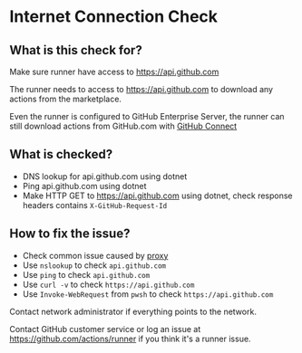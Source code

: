 # Internet Connection Check

## What is this check for?

Make sure runner have access to https://api.github.com

The runner needs to access to https://api.github.com to download any actions from the marketplace.

Even the runner is configured to GitHub Enterprise Server, the runner can still download actions from GitHub.com with [GitHub Connect](https://docs.github.com/en/enterprise-server@2.22/admin/github-actions/enabling-automatic-access-to-githubcom-actions-using-github-connect)


## What is checked?

- DNS lookup for api.github.com using dotnet
- Ping api.github.com using dotnet
- Make HTTP GET to https://api.github.com using dotnet, check response headers contains `X-GitHub-Request-Id` 

## How to fix the issue?

- Check common issue caused by [proxy](./proxy.md)
- Use `nslookup` to check `api.github.com`
- Use `ping` to check `api.github.com`
- Use `curl -v` to check `https://api.github.com`
- Use `Invoke-WebRequest` from `pwsh` to check `https://api.github.com`

Contact network administrator if everything points to the network.  

Contact GitHub customer service or log an issue at https://github.com/actions/runner if you think it's a runner issue.